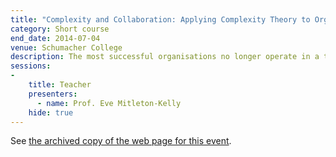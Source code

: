 ```yaml
---
title: "Complexity and Collaboration: Applying Complexity Theory to Organisational Transformation"
category: Short course
end_date: 2014-07-04
venue: Schumacher College
description: The most successful organisations no longer operate in a top-down fashion, and benefit from empowering their employees to work collaboratively. Yet many organisations are stuck in hierarchical ways of operating and lack the tools to develop alternatives. This course provides a sound theoretical and practical grounding for all those in generating a more collaborative workplace.
sessions:
-
    title: Teacher
    presenters:
      - name: Prof. Eve Mitleton-Kelly
    hide: true
---
```


See [the archived copy of the web page for this event](https://web.archive.org/web/20140628001040/http://www.schumachercollege.org.uk/courses/complexity-and-collaboration-applying-complexity-theory-to-organisational-transformation-2014).
